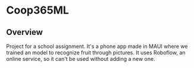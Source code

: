 # Coop365ML

## Overview

Project for a school assignment. It's a phone app made in MAUI where we trained an model to recognize fruit through pictures. It uses Roboflow, an online service, so it can't be used without adding a new one.
